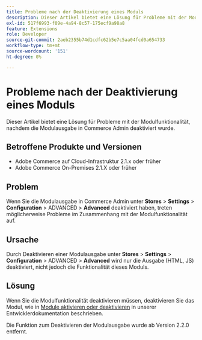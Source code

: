 ```yaml
---
title: Probleme nach der Deaktivierung eines Moduls
description: Dieser Artikel bietet eine Lösung für Probleme mit der Modulfunktionalität, nachdem die Modulausgabe in Commerce Admin deaktiviert wurde.
exl-id: 517f6993-f09e-4a94-8c57-175ecf9a98a8
feature: Extensions
role: Developer
source-git-commit: 2aeb2355b74d1cdfc62b5e7c5aa04fcd0a654733
workflow-type: tm+mt
source-wordcount: '151'
ht-degree: 0%

---
```


# Probleme nach der Deaktivierung eines Moduls

Dieser Artikel bietet eine Lösung für Probleme mit der Modulfunktionalität, nachdem die Modulausgabe in Commerce Admin deaktiviert wurde.

## Betroffene Produkte und Versionen

* Adobe Commerce auf Cloud-Infrastruktur 2.1.x oder früher
* Adobe Commerce On-Premises 2.1.X oder früher

## Problem

Wenn Sie die Modulausgabe in Commerce Admin unter **Stores** > **Settings** > **Configuration** > ADVANCED > **Advanced** deaktiviert haben, treten möglicherweise Probleme im Zusammenhang mit der Modulfunktionalität auf.

## Ursache

Durch Deaktivieren einer Modulausgabe unter **Stores** > **Settings** > **Configuration** > ADVANCED > **Advanced** wird nur die Ausgabe (HTML, JS) deaktiviert, nicht jedoch die Funktionalität dieses Moduls.

## Lösung

Wenn Sie die Modulfunktionalität deaktivieren müssen, deaktivieren Sie das Modul, wie in [Module aktivieren oder deaktivieren](https://experienceleague.adobe.com/de/docs/commerce-operations/installation-guide/tutorials/manage-modules) in unserer Entwicklerdokumentation beschrieben.

Die Funktion zum Deaktivieren der Modulausgabe wurde ab Version 2.2.0 entfernt.
